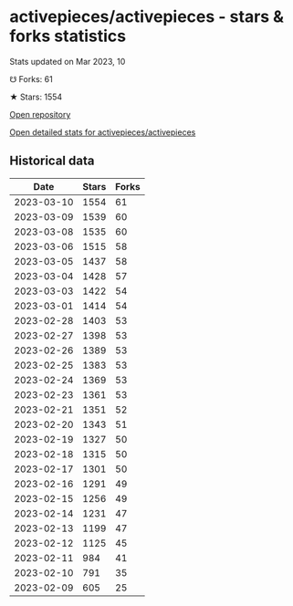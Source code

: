 # activepieces/activepieces - stars & forks statistics

Stats updated on Mar 2023, 10

☋ Forks: 61

★ Stars: 1554

[Open repository](https://github.com/activepieces/activepieces)

[Open detailed stats for activepieces/activepieces](https://reviewgithub.com/rep/activepieces/activepieces)

## Historical data
| Date | Stars | Forks |
|------|-------|-------|
| 2023-03-10 | 1554 | 61 | 
| 2023-03-09 | 1539 | 60 | 
| 2023-03-08 | 1535 | 60 | 
| 2023-03-06 | 1515 | 58 | 
| 2023-03-05 | 1437 | 58 | 
| 2023-03-04 | 1428 | 57 | 
| 2023-03-03 | 1422 | 54 | 
| 2023-03-01 | 1414 | 54 | 
| 2023-02-28 | 1403 | 53 | 
| 2023-02-27 | 1398 | 53 | 
| 2023-02-26 | 1389 | 53 | 
| 2023-02-25 | 1383 | 53 | 
| 2023-02-24 | 1369 | 53 | 
| 2023-02-23 | 1361 | 53 | 
| 2023-02-21 | 1351 | 52 | 
| 2023-02-20 | 1343 | 51 | 
| 2023-02-19 | 1327 | 50 | 
| 2023-02-18 | 1315 | 50 | 
| 2023-02-17 | 1301 | 50 | 
| 2023-02-16 | 1291 | 49 | 
| 2023-02-15 | 1256 | 49 | 
| 2023-02-14 | 1231 | 47 | 
| 2023-02-13 | 1199 | 47 | 
| 2023-02-12 | 1125 | 45 | 
| 2023-02-11 | 984 | 41 | 
| 2023-02-10 | 791 | 35 | 
| 2023-02-09 | 605 | 25 | 

